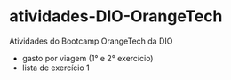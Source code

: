 # atividades-DIO-OrangeTech
Atividades do Bootcamp OrangeTech da DIO 

- gasto por viagem (1° e 2° exercício)
- lista de exercício 1